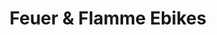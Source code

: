 ---
title: "Feuer & Flamme Ebikes"
url: /henstedt-ulzburg/feuer-und-flamme-ebikes/
shop: Fahrrad
---